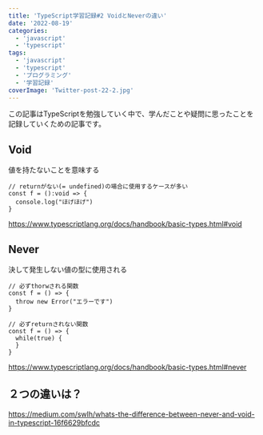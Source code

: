 ```yaml
---
title: 'TypeScript学習記録#2 VoidとNeverの違い'
date: '2022-08-19'
categories:
  - 'javascript'
  - 'typescript'
tags:
  - 'javascript'
  - 'typescript'
  - 'プログラミング'
  - '学習記録'
coverImage: 'Twitter-post-22-2.jpg'
---
```


この記事はTypeScriptを勉強していく中で、学んだことや疑問に思ったことを記録していくための記事です。

## Void

値を持たないことを意味する

```
// returnがない(= undefined)の場合に使用するケースが多い
const f = ():void => {
  console.log("ほげほげ")
}
```

https://www.typescriptlang.org/docs/handbook/basic-types.html#void

## Never

決して発生しない値の型に使用される

```
// 必ずthorwされる関数
const f = () => {
  throw new Error("エラーです")
}

// 必ずreturnされない関数
const f = () => {
  while(true) {
  }
}
```

https://www.typescriptlang.org/docs/handbook/basic-types.html#never

## ２つの違いは？

https://medium.com/swlh/whats-the-difference-between-never-and-void-in-typescript-16f6629bfcdc
